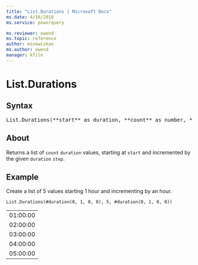 ```yaml
---
title: "List.Durations | Microsoft Docs"
ms.date: 4/16/2018
ms.service: powerquery

ms.reviewer: owend
ms.topic: reference
author: minewiskan
ms.author: owend
manager: kfile
---
```

# List.Durations

## Syntax

<pre>
List.Durations(**start** as duration, **count** as number, **step** as duration) as list
</pre>

## About
Returns a list of `count` `duration` values, starting at `start` and incremented by the given `duration` `step`.

## Example
Create a list of 5 values starting 1 hour and incrementing by an hour.

```powerquery-m
List.Durations(#duration(0, 1, 0, 0), 5, #duration(0, 1, 0, 0))
```

<table> <tr><td>01:00:00</td></tr> <tr><td>02:00:00</td></tr> <tr><td>03:00:00</td></tr> <tr><td>04:00:00</td></tr> <tr><td>05:00:00</td></tr> </table>

